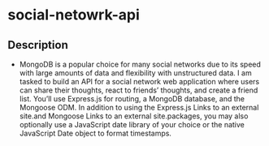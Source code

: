 # social-netowrk-api

## Description
* MongoDB is a popular choice for many social networks due to its speed with large amounts of data and flexibility with unstructured data. I am tasked to build an API for a social network web application where users can share their thoughts, react to friends’ thoughts, and create a friend list. You’ll use Express.js for routing, a MongoDB database, and the Mongoose ODM. In addition to using the Express.js Links to an external site.and Mongoose Links to an external site.packages, you may also optionally use a JavaScript date library of your choice or the native JavaScript Date object to format timestamps.

